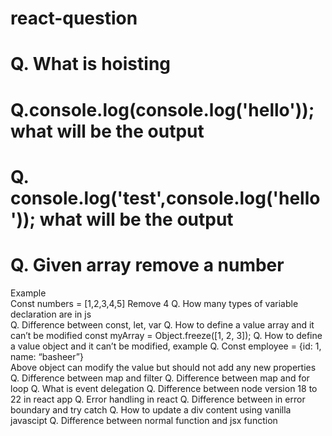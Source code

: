 # react-question

# Q. What is hoisting 
# Q.console.log(console.log('hello')); what will be the output 
# Q. console.log('test',console.log('hello')); what will be the output 
# Q. Given array remove a number 
Example  
Const numbers  = [1,2,3,4,5] 
Remove 4 
Q. How many types of variable declaration are in js  
Q. Difference between const, let, var 
Q. How to define a value array and it can’t be modified 
const myArray = Object.freeze([1, 2, 3]); 
Q. How to define a value object and it can’t be modified, example 
Q. Const employee = {id: 1, name: “basheer”}  
Above object can modify the value but should not add any new properties 
Q. Difference between map and filter 
Q. Difference between map and for loop 
Q. What is event delegation 
Q. Difference between node version 18 to 22 in react app 
Q. Error handling in react 
	Q. Difference between in error boundary and try catch 
	Q. How to update a div content using vanilla javascipt 
	Q. Difference between normal function and jsx function 
